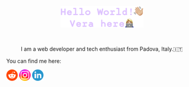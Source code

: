 <p align="center"><a href=""><img alt="Hello World, Vera here." src="./assets/HelloWorld.png" /></a></p>
</br>
<p align="center" font-family="">I am a web developer and tech enthusiast from Padova, Italy.🇮🇹</p> 

<p>You can find me here:</p>
<a href="https://www.reddit.com/user/veratimo"> <img height="30px" width="30px" alt="Reddit logo" src="./assets/reddit-logo.png" /></a>
<a href="https://www.instagram.com/timova.dev"> <img height="30px" width="30px" alt="Instagram logo" src="./assets/instagram-logo.png" /></a> 
<a href="https://www.linkedin.com/verica-timova"> <img height="30px" width="30px" alt="Linkedin logo" src="./assets/linkedin-logo.png" /></a> 
